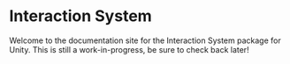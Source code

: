 # Interaction System

Welcome to the documentation site for the Interaction System package for Unity. This is still a work-in-progress, be sure to check back later!
